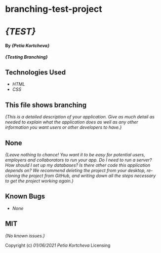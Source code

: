 # branching-test-project
# _{TEST}_

#### By _**{Petia Kortcheva}**_

#### _{Testing Branching}_

## Technologies Used

* _HTML_
* _CSS_


## This file shows branching

_{This is a detailed description of your application. Give as much detail as needed to explain what the application does as well as any other information you want users or other developers to have.}_

## None 


_{Leave nothing to chance! You want it to be easy for potential users, employers and collaborators to run your app. Do I need to run a server? How should I set up my databases? Is there other code this application depends on? We recommend deleting the project from your desktop, re-cloning the project from GitHub, and writing down all the steps necessary to get the project working again.}_

## Known Bugs

* _None_

## MIT

_{No known issues.}_

Copyright (c) _01/06/2021_ _Petia Kortcheva_
Licensing
